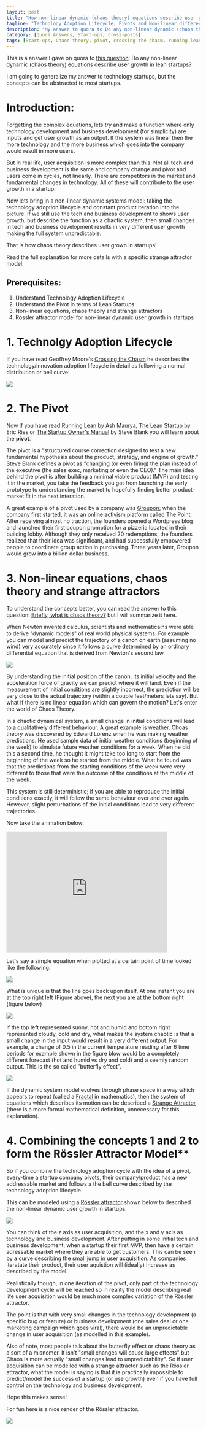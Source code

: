 ```yaml
---
layout: post
title: "How non-linear dynamic (chaos theory) equations describe user growth in lean startups"
tagline: "Technology Adoption Lifecycle, Pivots and Non-linear differential equations"
description: "My answer to quora to Do any non-linear dynamic (chaos theory) equations describe user growth in lean startups?"
category: [Quora Answers, Start-ups, Cross-posts] 
tags: [Start-ups, Chaos theory, pivot, crossing the chasm, running lean, lean, lean startup, strange attractor]
---
```


This is a answer I gave on quora to [this question](https://www.quora.com/Lean-Startups/Do-any-non-linear-dynamic-chaos-theory-equations-describe-user-growth-in-startups): Do any non-linear dynamic (chaos theory) equations describe user growth in lean startups?


I am going to generalize my answer to technology startups, but the concepts can be abstracted to most startups.

# Introduction:
Forgetting the complex equations, lets try and make a function where only technology development and business development (for simplicity) are inputs and get user growth as an output.  If the system was linear then the more technology and the more business which goes into the company would result in more users.

But in real life, user acquisition is more complex than this: Not all tech and business development is the same  and company change and pivot and users come in cycles, not linearly.  There are competitors in the market and fundamental changes in technology.  All of these will contribute to the user growth in a startup.

Now lets bring in a non-linear dynamic systems model: taking the technology adoption lifecycle and constant product iteration into the picture.  If we still use the tech and business development to shows user growth, but describe the function as a chaotic system, then small changes in tech and business development results in very different user growth making the full system unpredictable.

That is how chaos theory describes user grown in startups!

Read the full explanation for more details with a specific strange attractor model:

## Prerequisites:
1. Understand Technology Adoption Lifecycle
2. Understand the Pivot in terms of Lean Startups
3. Non-linear equations, chaos theory and strange attractors
4. Rössler attractor model for non-linear dynamic user growth in startups

# 1. Technolgy Adoption Lifecycle

If you have read Geoffrey Moore's [Crossing the Chasm](http://amzn.to/1N9VK9S) he describes the technology/innovation adoption lifecycle in detail as following a normal distribution or bell curve:

![](https://qph.is.quoracdn.net/main-qimg-3005bfa31f5708c14682dcb91d4a042e?convert_to_webp=true) 

# 2. The Pivot
Now if you have read [Running Lean](http://amzn.to/1NUsKot) by Ash Maurya, [The Lean Startup](http://amzn.to/1NUsMMU) by Eric Ries or [The Startup Owner's Manual](http://amzn.to/1N9XfVC) by Steve Blank you will learn about the **pivot**.

The pivot is a "structured course correction designed to test a new fundamental hypothesis about the product, strategy, and engine of growth."   Steve Blank defines a pivot as "changing (or even firing) the plan instead of the executive (the sales exec, marketing or even the CEO)."  The main idea behind the pivot is after building a minimal viable product (MVP) and testing it in the market, you take the feedback you got from launching the early prototype to understanding the market to hopefully finding better product-market fit in the next interation.

A great example of a pivot used by a company was  [Groupon](https://en.wikipedia.org/wiki/Groupon); when the company first started, it was an online activism platform called The Point.  After receiving almost no traction, the founders opened a Wordpress blog and launched their first coupon promotion for a pizzeria located in their building lobby.  Although they only received 20 redemptions, the founders realized that  their idea was significant, and had successfully empowered people to  coordinate group action in purchasing. Three years later, Groupon would grow into a billion dollar business.

# 3. Non-linear equations, chaos theory and strange attractors
To understand the concepts better, you can read the answer to this question:
 [Briefly, what is chaos theory?](https://www.quora.com/Briefly-what-is-chaos-theory) but I will summarize it here.

When Newton invented calculus, scientists and methematicains were able to derive "dynamic models" of real world physical systems. For example you can model and predict the trajectory of a canon on earth (assuming no wind) very accurately  since it follows a curve determined by an ordinary differential equation that is derived from Newton's second law.

![](https://qph.is.quoracdn.net/main-qimg-a3aabca98f2ad4c55d6851a9c97ebb62?convert_to_webp=true)
 

By understanding the initial position of the canon, its initial velocity and the acceleration force of gravity we can predict where it will land.  Even if the measurement of initial conditions are slightly incorrect, the prediction will be very close to the actual trajectory (within a couple feet/meters lets say).  But what if there is no linear equation which can govern the motion?  Let's enter the world of Chaos Theory.

In a chaotic dynamical system, a small change in initial conditions will lead to a qualitatively different  behaviour.   A great example is weather.  Choas theory was discovered by Edward Lorenz when he was making weather predictions. He used sample data of initial weather conditions (beginning of the week) to simulate future weather conditions for a week. When he did this a second time, he thought it might take too long to start from the beginning of the week so he started from the middle. What he found was that the predictions from the starting conditions of the week were very different to those that were the outcome of the conditions at the middle of the week.

This system is still deterministic; if you are able to  reproduce the initial conditions exactly, it will follow the same behaviour over and over again. However, slight perturbations of the  initial conditions lead to very different trajectories.

Now take the animation below.


<iframe width="420" height="315" src="https://www.youtube.com/embed/AhrhpfN91po" frameborder="0" allowfullscreen></iframe>

Let's say a simple equation when plotted at a certain point of time looked like the following:

![](https://raw.githubusercontent.com/petroleum101/figures/master/lorenz_attractor/top_left_axis.png)


What is unique is that the line goes back upon itself.  At one instant you are at the top right left (Figure above), the next you are at the bottom right (figure below)

 ![](https://raw.githubusercontent.com/petroleum101/figures/master/lorenz_attractor/bottom_right_axis.png)

If the top left represented sunny, hot and humid and bottom right represented cloudy, cold and dry, what makes the system chaotic is that a small change in the input would result in a very different output.  For example, a change of 0.5 in the current temperature reading after 6 time periods for example shown in the figure blow would be a completely different forecast (hot and humid vs dry and cold)  and a seemly random output.  This is the  so called "butterfly effect".

![](https://qph.is.quoracdn.net/main-qimg-672cabba49bf4be15ed119b49e0e688e?convert_to_webp=true) 

If the dynamic system model evolves through phase space in a way which appears to repeat (called a [Fractal](https://en.wikipedia.org/wiki/Fractal) in mathematics), then the system of equations which describes its motion can be described a [Strange Attractor](https://en.wikipedia.org/wiki/Attractor#Strange_attractor)  (there is a more formal mathematical definition, unnecessary for this explanation).

# 4. Combining the concepts 1 and 2 to form the Rössler Attractor Model**

So if you combine the technology adoption cycle with the idea of a pivot, every-time a startup company pivots, their company/product has a new addressable market and follows a the bell curve described by the technology adoption lifecycle.

This can be modeled using a [Rössler attractor](https://en.wikipedia.org/wiki/R%C3%B6ssler_attractor) shown below to described the non-linear dynamic user growth in startups.

 ![](https://qph.is.quoracdn.net/main-qimg-c987b6b9d42e981174d0d1e4f187b867?convert_to_webp=true)

You can think of the z axis as user acquisition, and the x and y axis as technology and business development.  After putting in some initial tech and business development, when a startup their first MVP, then have a certain adressable market where they are able to get customers.  This can be seen by a curve describing the small jump in user acquisition.   As companies iteratate their product, their user aquistion will (ideally) increase  as described by the model.

Realistically though, in one iteration of the pivot, only part of the technology development cycle will be reached so in reality the model describing real life user acquisition would be much more complex variation of the Rössler attractor.

The point is that with very small changes in the technology development (a specific bug or feature) or business development (one sales deal or one marketing campaign which goes viral), there would be an unpredictable change in user acquisition (as modelled in this example).

Also of note, most people talk about the butterfly effect or chaos theory as a sort of a misnomer. It isn't "small changes will cause large effects" but Chaos is more actually "small changes lead to unpredictability".   So if user acquisition can be modelled with a strange attractor such as the Rössler attractor, what the model is saying is that it is practically impossible to predict/model the success of a startup (or use growth) even if you have full control on the technology and business development.

Hope this makes sense!


For fun here is a nice render of the Rössler attractor.

 ![](https://qph.is.quoracdn.net/main-qimg-3b823ec721f4fb440b741b7836ca034b?convert_to_webp=true)
